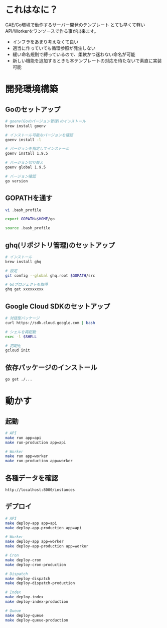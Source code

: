 # これはなに？
GAE/Go環境で動作するサーバー開発のテンプレート
とても早くて軽いAPI/Workerをワンソースで作る事が出来ます。
- インフラをあまり考えなくて良い
- 適当に作っていても循環参照が発生しない
- 緩い命名規則で縛っているので、柔軟かつ迷わない命名が可能
- 新しい機能を追加するときも本テンプレートの対応を待たないで素直に実装可能

# 開発環境構築
## Goのセットアップ
```bash
# goenv(Goのバージョン管理)のインストール
brew install goenv

# インストール可能なバージョンを確認
goenv install -l

# バージョンを指定してインストール
goenv install 1.9.5

# バージョン切り替え
goenv global 1.9.5

# バージョン確認
go version
```

## GOPATHを通す
```bash
vi .bash_profile

export GOPATH=$HOME/go

source .bash_profile
```

## ghq(リポジトリ管理)のセットアップ
```bash
# インストール
brew install ghq

# 設定
git config --global ghq.root $GOPATH/src

# Goプロジェクトを取得
ghq get xxxxxxxxx
```

## Google Cloud SDKのセットアップ
```bash
# 対話型パッケージ
curl https://sdk.cloud.google.com | bash

# シェルを再起動
exec -l $SHELL

# 初期化
gcloud init
```

## 依存パッケージのインストール
```bash
go get ./...
```

# 動かす
## 起動
```bash
# API
make run app=api
make run-production app=api

# Worker
make run app=worker
make run-production app=worker
```

## 各種データを確認
```
http://localhost:8000/instances
```

## デプロイ
```bash
# API
make deploy-app app=api
make deploy-app-production app=api

# Worker
make deploy-app app=worker
make deploy-app-production app=worker

# Cron
make deploy-cron
make deploy-cron-production

# Dispatch
make deploy-dispatch
make deploy-dispatch-production

# Index
make deploy-index
make deploy-index-production

# Queue
make deploy-queue
make deploy-queue-production
```
